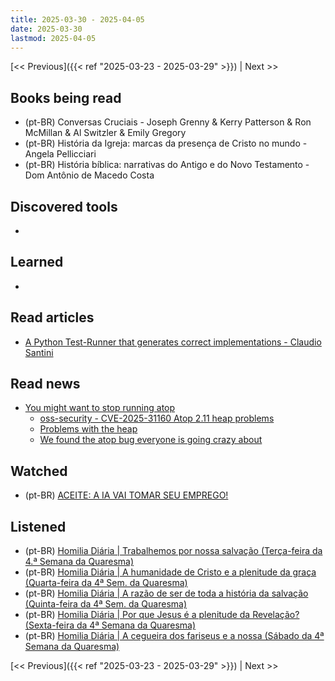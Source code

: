```yaml
---
title: 2025-03-30 - 2025-04-05
date: 2025-03-30
lastmod: 2025-04-05
---
```


[<< Previous]({{< ref "2025-03-23 - 2025-03-29" >}}) | Next >>

## Books being read
- (pt-BR) Conversas Cruciais - Joseph Grenny & Kerry Patterson & Ron McMillan &
  Al Switzler & Emily Gregory
- (pt-BR) História da Igreja: marcas da presença de Cristo no mundo - Angela
  Pellicciari
- (pt-BR) História bíblica: narrativas do Antigo e do Novo Testamento - Dom
  Antônio de Macedo Costa

## Discovered tools
-

## Learned
-

## Read articles
- [A Python Test-Runner that generates correct implementations - Claudio Santini](https://claudio.uk/posts/unvibe-a-python-test-runner-that-generates-correct-implementations.html)

## Read news
- [You might want to stop running atop](https://rachelbythebay.com/w/2025/03/25/atop)
     * [oss-security - CVE-2025-31160 Atop 2.11 heap problems](https://openwall.com/lists/oss-security/2025/03/29/1)
     * [Problems with the heap](https://rachelbythebay.com/w/2025/03/26/atop)
     * [We found the atop bug everyone is going crazy about](https://blog.bismuth.sh/blog/bismuth-found-the-atop-bug)

## Watched
- (pt-BR) [ACEITE: A IA VAI TOMAR SEU EMPREGO!](https://www.youtube.com/watch?v=8gqMTIZfJYw)

## Listened
- (pt-BR) [Homilia Diária | Trabalhemos por nossa salvação (Terça-feira da 4.ª Semana da Quaresma)](https://www.youtube.com/watch?v=PohAc3t-QCo)
- (pt-BR) [Homilia Diária | A humanidade de Cristo e a plenitude da graça (Quarta-feira da 4ª Sem. da Quaresma)](https://www.youtube.com/watch?v=AyPcBcjgySg)
- (pt-BR) [Homilia Diária | A razão de ser de toda a história da salvação (Quinta-feira da 4ª Sem. da Quaresma)](https://www.youtube.com/watch?v=lMvY1JWRN_Y)
- (pt-BR) [Homilia Diária | Por que Jesus é a plenitude da Revelação? (Sexta-feira da 4ª Semana da Quaresma)](https://www.youtube.com/watch?v=ITMGbcvnlXo)
- (pt-BR) [Homilia Diária | A cegueira dos fariseus e a nossa (Sábado da 4ª Semana da Quaresma)](https://www.youtube.com/watch?v=c8p80v5wRjw)

[<< Previous]({{< ref "2025-03-23 - 2025-03-29" >}}) | Next >>
